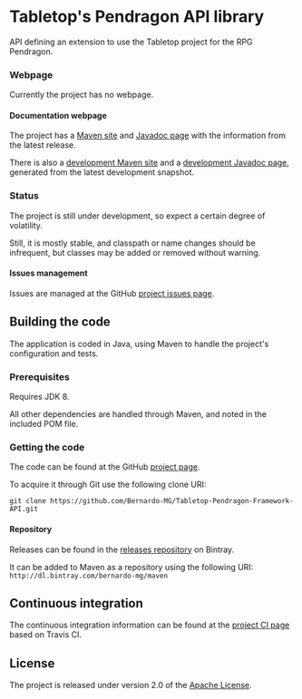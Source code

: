 # Tabletop's Pendragon API library
API defining an extension to use the Tabletop project for the RPG Pendragon.

### Webpage
Currently the project has no webpage.

#### Documentation webpage
The project has a [Maven site][] and [Javadoc page][] with the information from the
latest release.

There is also a [development Maven site][] and a [development Javadoc page][], generated from the latest development snapshot.

### Status
The project is still under development, so expect a certain degree of volatility.

Still, it is mostly stable, and classpath or name changes should be infrequent, but classes may be added or removed without warning.

#### Issues management
Issues are managed at the GitHub [project issues page][].

## Building the code
The application is coded in Java, using Maven to handle the project's configuration and tests.

### Prerequisites
Requires JDK 8.

All other dependencies are handled through Maven, and noted in the included POM file.

### Getting the code
The code can be found at the GitHub [project page][].

To acquire it through Git use the following clone URI:

`git clone https://github.com/Bernardo-MG/Tabletop-Pendragon-Framework-API.git`

#### Repository
Releases can be found in the [releases repository][] on Bintray.

It can be added to Maven as a repository using the following URI:
`http://dl.bintray.com/bernardo-mg/maven`

## Continuous integration
The continuous integration information can be found at the [project CI page][] based on Travis CI.

## License
The project is released under version 2.0 of the [Apache License][].

[development Javadoc page]: http://docs.wandrell.com/development/maven/tabletop-pendragon-framework-api/apidocs
[development Maven site]: http://docs.wandrell.com/development/maven/tabletop-pendragon-framework-api
[Apache License]: http://www.apache.org/licenses/LICENSE-2.0
[Javadoc page]: http://docs.wandrell.com/maven/tabletop-pendragon-framework-api/apidocs
[Maven site]: http://docs.wandrell.com/maven/tabletop-pendragon-framework-api
[project CI page]: https://travis-ci.org/Bernardo-MG/Tabletop-Pendragon-Framework-API
[project issues page]: https://github.com/Bernardo-MG/Tabletop-Pendragon-Framework-API/issues
[project page]: http://github.com/Bernardo-MG/Tabletop-Pendragon-Framework-API
[releases repository]: http://dl.bintray.com/bernardo-mg/tabletop-pendragon-framework-api